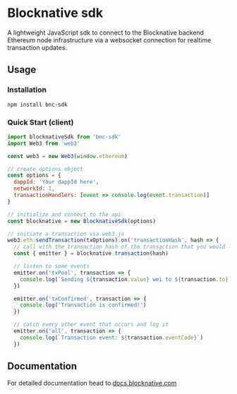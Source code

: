 # Blocknative sdk

A lightweight JavaScript sdk to connect to the Blocknative backend Ethereum node infrastructure via a websocket connection for realtime transaction updates.

## Usage

### Installation

`npm install bnc-sdk`

### Quick Start (client)

```javascript
import blocknativeSdk from 'bnc-sdk'
import Web3 from 'web3'

const web3 = new Web3(window.ethereum)

// create options object
const options = {
  dappId: 'Your dappId here',
  networkId: 1,
  transactionHandlers: [event => console.log(event.transaction)]
}

// initialize and connect to the api
const blocknative = new BlocknativeSdk(options)

// initiate a transaction via web3.js
web3.eth.sendTransaction(txOptions).on('transactionHash', hash => {
  // call with the transaction hash of the transaction that you would like to receive status updates for
  const { emitter } = blocknative.transaction(hash)

  // listen to some events
  emitter.on('txPool', transaction => {
    console.log(`Sending ${transaction.value} wei to ${transaction.to}`)
  })

  emitter.on('txConfirmed', transaction => {
    console.log('Transaction is confirmed!')
  })

  // catch every other event that occurs and log it
  emitter.on('all', transaction => {
    console.log(`Transaction event: ${transaction.eventCode}`)
  })
```

## Documentation

For detailed documentation head to [docs.blocknative.com](https://docs.blocknative.com/sdk)
